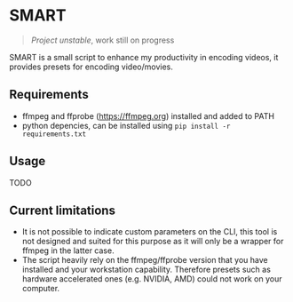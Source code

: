# SMART

> *Project unstable*, work still on progress

SMART is a small script to enhance my productivity in encoding videos, it provides presets for encoding video/movies.

## Requirements

- ffmpeg and ffprobe (https://ffmpeg.org) installed and added to PATH
- python depencies, can be installed using `pip install -r requirements.txt`

## Usage

TODO

## Current limitations

- It is not possible to indicate custom parameters on the CLI, this tool is not designed and suited for this purpose as it will only be a wrapper for ffmpeg in the latter case.
- The script heavily rely on the ffmpeg/ffprobe version that you have installed and your workstation capability. Therefore presets such as hardware accelerated ones (e.g. NVIDIA, AMD) could not work on your computer.
